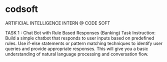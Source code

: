 # codsoft
ARTIFICIAL INTELLIGENCE INTERN @ CODE SOFT

TASK 1 : Chat Bot with Rule Based Responses (Banking)
Task Instruction:
Build a simple chatbot that responds to user inputs based on predefined rules. Use if-else statements or pattern matching techniques to identify user queries and provide appropriate responses. This will give you a basic understanding of natural language processing and conversation flow.
